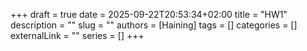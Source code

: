 +++ 
draft = true
date = 2025-09-22T20:53:34+02:00
title = "HW1"
description = ""
slug = ""
authors = [Haining]
tags = []
categories = []
externalLink = ""
series = []
+++
